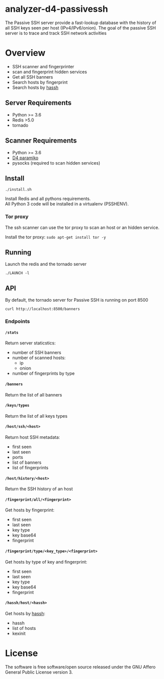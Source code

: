 # analyzer-d4-passivessh

The Passive SSH server provide a fast-lookup database with the history of all SSH keys seen per host (IPv4/IPv6/onion). The goal of the passive SSH server is to trace and track SSH network activities

# Overview

- SSH scanner and fingerprinter
- scan and fingerprint hidden services
- Get all SSH banners
- Search hosts by fingerprint
- Search hosts by [hassh](https://github.com/salesforce/hassh)

## Server Requirements

- Python >= 3.6
- Redis >5.0
- tornado

## Scanner Requirements

- Python >= 3.6
- [D4 paramiko](https://github.com/D4-project/paramiko.git)
- pysocks (required to scan hidden services)

## Install

~~~~
./install.sh
~~~~

Install Redis and all pythons requirements.  
All Python 3 code will be installed in a virtualenv (PSSHENV).

### Tor proxy

The ssh scanner can use the tor proxy to scan an host or an hidden service.

Install the tor proxy: `sudo apt-get install tor -y`

## Running

Launch the redis and the tornado server

~~~~
./LAUNCH -l
~~~~

## API

By default, the tornado server for Passive SSH is running on port 8500

~~~~
curl http://localhost:8500/banners
~~~~

### Endpoints
####  `/stats`
Return server staticstics:
  - number of SSH banners
  - number of scanned hosts:
      - ip
      - onion
  - number of fingerprints by type

#### `/banners`
Return the list of all banners

#### `/keys/types`
Return the list of all keys types

#### `/host/ssh/<host>`
Return host SSH metadata:
  - first seen
  - last seen
  - ports
  - list of banners
  - list of fingerprints

#### `/host/history/<host>`
Return the SSH history of an host

#### `/fingerprint/all/<fingerprint>`
Get hosts by fingerprint:
  - first seen
  - last seen
  - key type
  - key base64
  - fingerprint

#### `/fingerprint/type/<key_type>/<fingerprint>`
Get hosts by type of key and fingerprint:
  - first seen
  - last seen
  - key type
  - key base64
  - fingerprint

#### `/hassh/host/<hassh>`
Get hosts by [hassh](https://github.com/salesforce/hassh):
  - hassh
  - list of hosts
  - kexinit

# License

The software is free software/open source released under the GNU Affero General Public License version 3.
